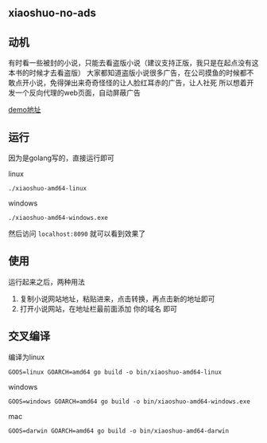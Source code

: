 xiaoshuo-no-ads
---

## 动机
有时看一些被封的小说，只能去看盗版小说（建议支持正版，我只是在起点没有这本书的时候才去看盗版）
大家都知道盗版小说很多广告，在公司摸鱼的时候都不敢点开小说，免得弹出来奇奇怪怪的让人脸红耳赤的广告，让人社死
所以想着开发一个反向代理的web页面，自动屏蔽广告

[demo地址](http://xiaoshuo.guojiang.ltd)

## 运行
因为是golang写的，直接运行即可

linux
```
./xiaoshuo-amd64-linux
```

windows
```
./xiaoshuo-amd64-windows.exe
```

然后访问 `localhost:8090` 就可以看到效果了


## 使用
运行起来之后，两种用法
1. 复制小说网站地址，粘贴进来，点击转换，再点击新的地址即可
2. 打开小说网站，在地址栏最前面添加 你的域名 即可

## 交叉编译

编译为linux
```
GOOS=linux GOARCH=amd64 go build -o bin/xiaoshuo-amd64-linux
```

windows
```
GOOS=windows GOARCH=amd64 go build -o bin/xiaoshuo-amd64-windows.exe
```

mac
```
GOOS=darwin GOARCH=amd64 go build -o bin/xiaoshuo-amd64-darwin
```

